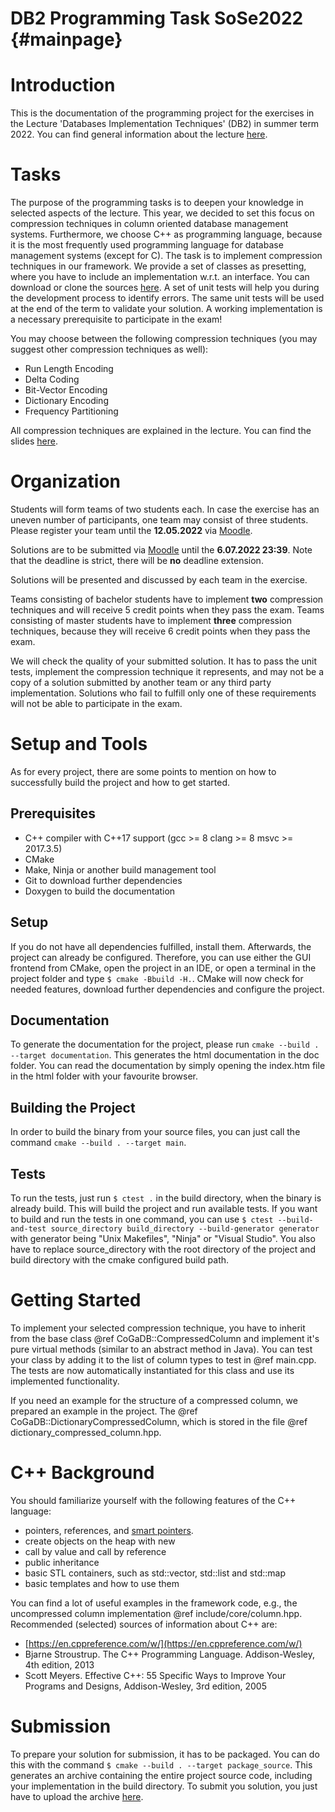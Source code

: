 DB2 Programming Task SoSe2022                         {#mainpage}
============

# Introduction
This is the documentation of the programming project for the exercises in the Lecture 'Databases Implementation Techniques' (DB2) in summer term 2022.
You can find general information about the lecture [here](https://www.dbse.ovgu.de/Lehre/Sommersemester/Bachelor+und+Master/DB2.html).

# Tasks
The purpose of the programming tasks is to deepen your knowledge in selected aspects of the lecture. 
This year, we decided to set this focus on compression techniques in column oriented database management systems. 
Furthermore, we choose C++ as programming language, because it is the most frequently used programming language for database management systems (except for C).
The task is to implement compression techniques in our framework. 
We provide a set of classes as presetting, where you have to include an implementation w.r.t. an interface. 
You can download or clone the sources [here](https://git.iti.cs.ovgu.de/dbse-teaching/db2_programming_project). 
A set of unit tests will help you during the development process to identify errors. 
The same unit tests will be used at the end of the term to validate your solution. 
A working implementation is a necessary prerequisite to participate in the exam!

You may choose between the following compression techniques (you may suggest other compression techniques as well):
- Run Length Encoding
- Delta Coding
- Bit-Vector Encoding
- Dictionary Encoding
- Frequency Partitioning

All compression techniques are explained in the lecture. You can find the slides [here](https://elearning.ovgu.de/course/view.php?id=12434#section-5).

# Organization

Students will form teams of two students each. In case the exercise has an uneven number of participants, one team may consist of three students.
Please register your team until the **12.05.2022** via [Moodle](https://elearning.ovgu.de/mod/choicegroup/view.php?id=333678).

Solutions are to be submitted via [Moodle](https://elearning.ovgu.de/mod/assign/view.php?id=333676) until the **6.07.2022 23:39**.
Note that the deadline is strict, there will be **no** deadline extension.

Solutions will be presented and discussed by each team in the exercise.

Teams consisting of bachelor students have to implement **two** compression techniques and will receive 5 credit points when they pass the exam.
Teams consisting of master students have to implement **three** compression techniques, because they will receive 6 credit points when they pass the exam.

We will check the quality of your submitted solution. 
It has to pass the unit tests, implement the compression technique it represents, and may not be a copy of a solution submitted by another team or any third party implementation. 
Solutions who fail to fulfill only one of these requirements will not be able to participate in the exam.


# Setup and Tools
As for every project, there are some points to mention on how to successfully build the project and how to get started.

## Prerequisites
- C++ compiler with C++17 support (gcc >= 8 clang >= 8 msvc >= 2017.3.5)
- CMake
- Make, Ninja or another build management tool
- Git to download further dependencies
- Doxygen to build the documentation

## Setup
If you do not have all dependencies fulfilled, install them. Afterwards, the project can already be configured. 
Therefore, you can use either the GUI frontend from CMake, open the project in an IDE, or open a terminal in the project folder and type `$ cmake -Bbuild -H.`. 
CMake will now check for needed features, download further dependencies and configure the project.

## Documentation
To generate the documentation for the project, please run `cmake --build . --target documentation`.
This generates the html documentation in the doc folder. 
You can read the documentation by simply opening the index.htm file in the html folder with your favourite browser.

## Building the Project
In order to build the binary from your source files, you can just call the command `cmake --build . --target main`.

## Tests
To run the tests, just run `$ ctest .` in the build directory, when the binary is already build. This will build the project and run available tests.
If you want to build and run the tests in one command, you can use `$ ctest --build-and-test source_directory build_directory --build-generator generator` with generator being "Unix Makefiles", "Ninja" or "Visual Studio".
You also have to replace source_directory with the root directory of the project and build directory with the cmake configured build path.

# Getting Started
To implement your selected compression technique, you have to inherit from the base class @ref CoGaDB::CompressedColumn and implement it's pure virtual methods (similar to an abstract method in Java).
You can test your class by adding it to the list of column types to test in @ref main.cpp. The tests are now automatically instantiated for this class and use its implemented functionality.

If you need an example for the structure of a compressed column, we prepared an example in the project.
The @ref CoGaDB::DictionaryCompressedColumn, which is stored in the file @ref dictionary_compressed_column.hpp.

# C++ Background
You should familiarize yourself with the following features of the C++ language:
- pointers, references, and [smart pointers](https://en.cppreference.com/w/cpp/memory).
- create objects on the heap with new
- call by value and call by reference
- public inheritance
- basic STL containers, such as std::vector, std::list and std::map
- basic templates and how to use them

You can find a lot of useful examples in the framework code, e.g., the uncompressed column implementation @ref include/core/column.hpp.
Recommended (selected) sources of information about C++ are:
- [https://en.cppreference.com/w/](https://en.cppreference.com/w/)
- Bjarne Stroustrup. The C++ Programming Language. Addison-Wesley, 4th edition, 2013
- Scott Meyers. Effective C++: 55 Specific Ways to Improve Your Programs and Designs, Addison-Wesley, 3rd edition, 2005

# Submission
To prepare your solution for submission, it has to be packaged. You can do this with the command `$ cmake --build . --target package_source`.
This generates an archive containing the entire project source code, including your implementation in the build directory.
To submit you solution, you just have to upload the archive [here](https://elearning.ovgu.de/mod/assign/view.php?id=333676).